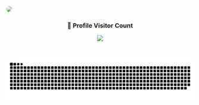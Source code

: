<a href="https://github.com/zxprimez">
<img style="border-radius: 10px;" src="https://cdn.discordapp.com/attachments/916671271390040104/1137610546569556038/localhost_8080_post_titlegithub.png">
</a>

<br>
  
<div align=center>
  <h3><b>📍 Profile Visitor Count</b></h3>
</div>
    
<!-- retro visitor counter -->  
<p align="center" >   
  <img src="https://profile-counter.glitch.me/zXPrImEz/count.svg" />  
</p>
   
  
  
  
  
  
  
  
  
  
  
  
  
  <br>
  <p align="center">
  <img src="https://github.com/DHANOLA/DHANOLA/raw/output/github-contribution-grid-snake.svg" alt="snake"></center>
</p>
